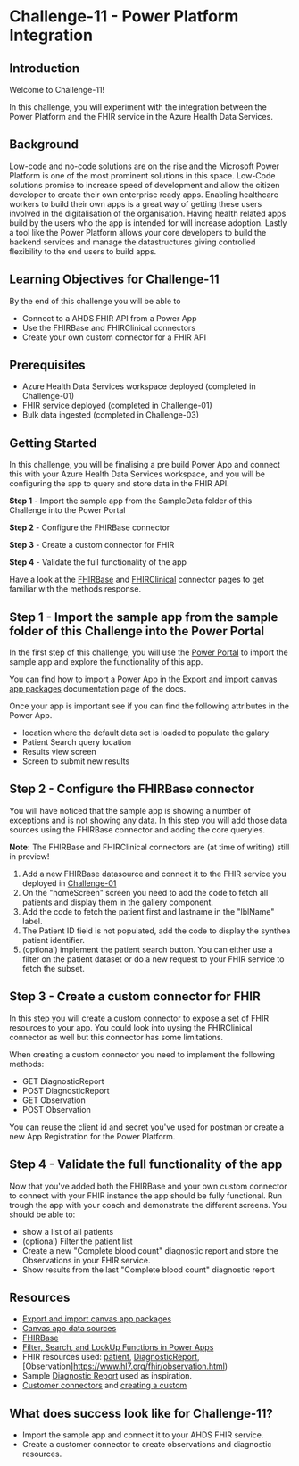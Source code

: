 # Challenge-11 - Power Platform Integration

## Introduction

Welcome to Challenge-11!

In this challenge, you will experiment with the integration between the Power Platform and the FHIR service in the Azure Health Data Services.

## Background

Low-code and no-code solutions are on the rise and the Microsoft Power Platform is one of the most prominent solutions in this space. Low-Code solutions promise to increase speed of development and allow the citizen developer to create their own enterprise ready apps.
Enabling healthcare workers to build their own apps is a great way of getting these users involved in the digitalisation of the organisation.
Having health related apps build by the users who the app is intended for will increase adoption.
Lastly a tool like the Power Platform allows your core developers to build the backend services and manage the datastructures giving controlled flexibility to the end users to build apps.


## Learning Objectives for Challenge-11
By the end of this challenge you will be able to

- Connect to a AHDS FHIR API from a Power App
- Use the FHIRBase and FHIRClinical connectors
- Create your own custom connector for a FHIR API


## Prerequisites 
+ Azure Health Data Services workspace deployed (completed in Challenge-01)
+ FHIR service deployed (completed in Challenge-01) 
+ Bulk data ingested (completed in Challenge-03)

## Getting Started 
In this challenge, you will be finalising a pre build Power App and connect this with your Azure Health Data Services workspace, and you will be configuring the app to query and store data in the FHIR API.

**Step 1** - Import the sample app from the SampleData folder of this Challenge into the Power Portal

**Step 2** - Configure the FHIRBase connector

**Step 3** - Create a custom connector for FHIR

**Step 4** - Validate the full functionality of the app  


Have a look at the [FHIRBase](https://docs.microsoft.com/en-us/connectors/fhirbase/) and [FHIRClinical](https://docs.microsoft.com/en-us/connectors/fhirclinical/) connector pages to get familiar with the methods response.

## Step 1 - Import the sample app from the sample folder of this Challenge into the Power Portal
In the first step of this challenge, you will use the [Power Portal](https://make.powerapps.com/) to import the sample app and explore the functionality of this app.

You can find how to import a Power App in the [Export and import canvas app packages](https://docs.microsoft.com/en-us/power-apps/maker/canvas-apps/export-import-app) documentation page of the docs.

Once your app is important see if you can find the following attributes in the Power App.
- location where the default data set is loaded to populate the galary
- Patient Search query location
- Results view screen
- Screen to submit new results

## Step 2 - Configure the FHIRBase connector
You will have noticed that the sample app is showing a number of exceptions and is not showing any data. In this step you will add those data sources using the FHIRBase connector and adding the core queryies.

**Note:** The FHIRBase and FHIRClinical connectors are (at time of writing) still in preview!

1. Add a new FHIRBase datasource and connect it to the FHIR service you deployed in [Challenge-01](<../Challenge-01 - Deploy AHDS workspace and FHIR service/Readme.md>)
2. On the "homeScreen" screen you need to add the code to fetch all patients and display them in the gallery component.
3. Add the code to fetch the patient first and lastname in the "lblName" label. 
4. The Patient ID field is not populated, add the code to display the synthea patient identifier. 
5. (optional) implement the patient search button. You can either use a filter on the patient dataset or do a new request to your FHIR service to fetch the subset.


## Step 3 - Create a custom connector for FHIR

In this step you will create a custom connector to expose a set of FHIR resources to your app.
You could look into uysing the FHIRClinical connector as well but this connector has some limitations.

When creating a custom connector you need to implement the following methods:
- GET DiagnosticReport
- POST DiagnosticReport
- GET Observation
- POST Observation

You can reuse the client id and secret you've used for postman or create a new App Registration for the Power Platform.


## Step 4 - Validate the full functionality of the app

Now that you've added both the FHIRBase and your own custom connector to connect with your FHIR instance the app should be fully functional.
Run trough the app with your coach and demonstrate the different screens.
You should be able to:
- show a list of all patients
- (optional) Filter the patient list
- Create a new "Complete blood count" diagnostic report and store the Observations in your FHIR service.
- Show results from the last "Complete blood count" diagnostic report


## Resources
- [Export and import canvas app packages](https://docs.microsoft.com/en-us/power-apps/maker/canvas-apps/export-import-app)
- [Canvas app data sources](https://docs.microsoft.com/en-us/power-apps/maker/canvas-apps/working-with-data-sources)
- [FHIRBase](https://docs.microsoft.com/en-us/connectors/fhirbase/)
- [Filter, Search, and LookUp Functions in Power Apps](https://docs.microsoft.com/en-us/power-platform/power-fx/reference/function-filter-lookup)
- FHIR resources used: [patient](https://www.hl7.org/fhir/patient.html), [DiagnosticReport](https://www.hl7.org/fhir/diagnosticreport.html), [Observation]https://www.hl7.org/fhir/observation.html) 
- Sample [Diagnostic Report](https://www.hl7.org/fhir/diagnosticreport-example.html) used as inspiration.
- [Customer connectors](https://docs.microsoft.com/en-us/connectors/custom-connectors/) and [creating a custom](https://docs.microsoft.com/en-us/connectors/custom-connectors/define-blank)

## What does success look like for Challenge-11?
+ Import the sample app and connect it to your AHDS FHIR service.
+ Create a customer connector to create observations and diagnostic resources.

